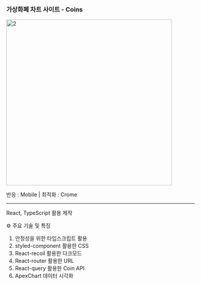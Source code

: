 ### 가상화폐 차트 사이트 - Coins
<img width="443" alt="2" src="https://github.com/joukey123/mini_project_coins/assets/123862684/c65ea0a2-95e3-4a12-8961-cf0e2acdfd9d">


반응 : Mobile | 최적화 : Crome

---

React, TypeScript 활용 제작

<aside>
⚙  주요 기술 및 특징
</aside>

1. 안정성을 위한 타입스크립트 활용
2. styled-component 활용한 CSS
3. React-recoil 활용한 다크모드
4. React-router 활용한 URL
5. React-query 활용한 Coin API
6. ApexChart 데이터 시각화
